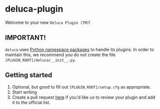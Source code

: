 # deluca-plugin

Welcome to your new `Deluca Plugin (TM)`!

## IMPORTANT!
`deluca` uses [Python namespace
packages](https://packaging.python.org/guides/packaging-namespace-packages/) to
handle its plugins. In order to maintain this, we recommend you do not create
the file `[PLUGIN_ROOT]/deluca/__init__.py`.

## Getting started
1. Optional, but good to fill out `[PLUGIN_ROOT]/setup.cfg` as appropriate.
2. Start writing
3. Create a pull request [here](https://github.com/google/deluca/pulls) if you'd
   like us to review your plugin and add it to the official list.